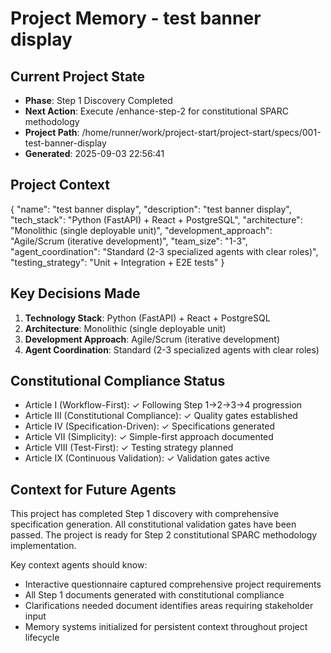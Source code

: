 # Project Memory - test banner display

## Current Project State
- **Phase**: Step 1 Discovery Completed
- **Next Action**: Execute /enhance-step-2 for constitutional SPARC methodology
- **Project Path**: /home/runner/work/project-start/project-start/specs/001-test-banner-display
- **Generated**: 2025-09-03 22:56:41

## Project Context
{
  "name": "test banner display",
  "description": "test banner display",
  "tech_stack": "Python (FastAPI) + React + PostgreSQL",
  "architecture": "Monolithic (single deployable unit)",
  "development_approach": "Agile/Scrum (iterative development)",
  "team_size": "1-3",
  "agent_coordination": "Standard (2-3 specialized agents with clear roles)",
  "testing_strategy": "Unit + Integration + E2E tests"
}

## Key Decisions Made
1. **Technology Stack**: Python (FastAPI) + React + PostgreSQL
2. **Architecture**: Monolithic (single deployable unit)
3. **Development Approach**: Agile/Scrum (iterative development)
4. **Agent Coordination**: Standard (2-3 specialized agents with clear roles)

## Constitutional Compliance Status
- Article I (Workflow-First): ✓ Following Step 1→2→3→4 progression
- Article III (Constitutional Compliance): ✓ Quality gates established
- Article IV (Specification-Driven): ✓ Specifications generated
- Article VII (Simplicity): ✓ Simple-first approach documented
- Article VIII (Test-First): ✓ Testing strategy planned
- Article IX (Continuous Validation): ✓ Validation gates active

## Context for Future Agents
This project has completed Step 1 discovery with comprehensive specification generation.
All constitutional validation gates have been passed. The project is ready for Step 2
constitutional SPARC methodology implementation.

Key context agents should know:
- Interactive questionnaire captured comprehensive project requirements
- All Step 1 documents generated with constitutional compliance
- Clarifications needed document identifies areas requiring stakeholder input
- Memory systems initialized for persistent context throughout project lifecycle
